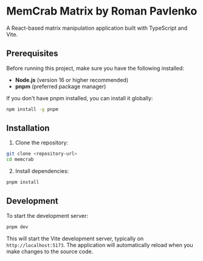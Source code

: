 # MemCrab Matrix by Roman Pavlenko

A React-based matrix manipulation application built with TypeScript and Vite.

## Prerequisites

Before running this project, make sure you have the following installed:

- **Node.js** (version 16 or higher recommended)
- **pnpm** (preferred package manager)

If you don't have pnpm installed, you can install it globally:

```bash
npm install -g pnpm
```

## Installation

1. Clone the repository:

```bash
git clone <repository-url>
cd memcrab
```

2. Install dependencies:

```bash
pnpm install
```

## Development

To start the development server:

```bash
pnpm dev
```

This will start the Vite development server, typically on `http://localhost:5173`. The application will automatically reload when you make changes to the source code.
